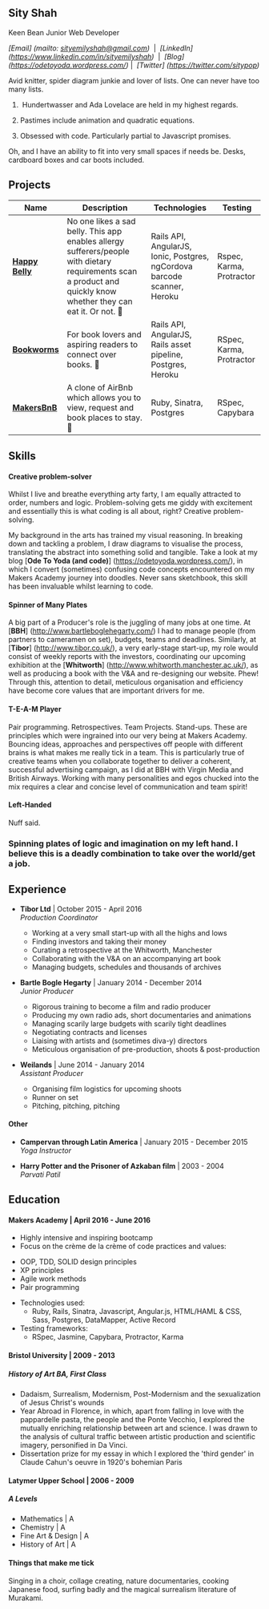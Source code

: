 ## Sity Shah

Keen Bean Junior Web Developer

_[Email] (mailto: sityemilyshah@gmail.com)_ &nbsp;|&nbsp;
_[LinkedIn] (https://www.linkedin.com/in/sityemilyshah)_ &nbsp;|&nbsp;
_[Blog] (https://odetoyoda.wordpress.com/)_&nbsp;|&nbsp;
_[Twitter] (https://twitter.com/sitypop)_

Avid knitter, spider diagram junkie and lover of lists. One can never have too many lists.  

1.  Hundertwasser and Ada Lovelace are held in my highest regards.

2. Pastimes include animation and quadratic equations.

3. Obsessed with code. Particularly partial to Javascript promises.

Oh, and I have an ability to fit into very small spaces if needs be. Desks, cardboard boxes and car boots included.  

## Projects

| Name | Description | Technologies | Testing |
|------|-------------|--------------|---------|
|[**Happy Belly**](https://github.com/sitypop/allergy_scanner_frontend)| No one likes a sad belly. This app enables allergy sufferers/people with dietary requirements scan a product and quickly know whether they can eat it. Or not. 🍔 | Rails API, AngularJS, Ionic, Postgres, ngCordova barcode scanner, Heroku | Rspec, Karma, Protractor |
|[**Bookworms**](https://github.com/sitypop/bookworms)| For book lovers and aspiring readers to connect over books. 🐛 |Rails API, AngularJS, Rails asset pipeline, Postgres, Heroku| RSpec, Karma, Protractor |
|[**MakersBnB**](https://github.com/sitypop/SHEWbnb)|A clone of AirBnb which allows you to view, request and book places to stay. 🏢 |Ruby, Sinatra, Postgres |RSpec, Capybara|

## Skills

#### Creative problem-solver
Whilst I live and breathe everything arty farty, I am equally attracted to order, numbers and logic. Problem-solving gets me giddy with excitement and essentially this is what coding is all about, right? Creative problem-solving.

My background in the arts has trained my visual reasoning. In breaking down and tackling a problem, I draw diagrams to visualise the process, translating the abstract into something solid and tangible. Take a look at my blog [**Ode To Yoda (and code)**] (https://odetoyoda.wordpress.com/), in which I convert (sometimes) confusing code concepts encountered on my Makers Academy journey into doodles. Never sans sketchbook, this skill has been invaluable whilst learning to code.

#### Spinner of Many Plates
A big part of a Producer's role is the juggling of many jobs at one time. At [**BBH**] (http://www.bartleboglehegarty.com/) I had to manage people (from partners to cameramen on set), budgets, teams and deadlines. Similarly, at [**Tibor**] (http://www.tibor.co.uk/), a very early-stage start-up, my role would consist of weekly reports with the investors, coordinating our upcoming exhibition at the [**Whitworth**] (http://www.whitworth.manchester.ac.uk/), as well as producing a book with the V&A and re-designing our website. Phew! Through this, attention to detail, meticulous organisation and efficiency have become core values that are important drivers for me.

#### T-E-A-M Player
Pair programming. Retrospectives. Team Projects. Stand-ups. These are principles which were ingrained into our very being at Makers Academy. Bouncing ideas, approaches and perspectives off people with different brains is what makes me really tick in a team. This is particularly true of creative teams when you collaborate together to deliver a coherent, successful advertising campaign, as I did at BBH with Virgin Media and British Airways. Working with many personalities and egos chucked into the mix requires a clear and concise level of communication and team spirit!

#### Left-Handed
Nuff said.

### Spinning plates of logic and imagination on my left hand. I believe this is a deadly combination to take over the world/get a job.

## Experience

- **Tibor Ltd** | October 2015 - April 2016  
*Production Coordinator*    
  * Working at a very small start-up with all the highs and lows
  * Finding investors and taking their money
  * Curating a retrospective at the Whitworth, Manchester
  * Collaborating with the V&A on an accompanying art book
  * Managing budgets, schedules and thousands of archives   


- **Bartle Bogle Hegarty** | January 2014 - December 2014   
*Junior Producer*   
  * Rigorous training to become a film and radio producer
  * Producing my own radio ads, short documentaries and animations
  * Managing scarily large budgets with scarily tight deadlines
  * Negotiating contracts and licenses
  * Liaising with artists and (sometimes diva-y) directors
  * Meticulous organisation of pre-production, shoots & post-production  


- **Weilands** | June 2014 - January 2014  
*Assistant Producer*  
  * Organising film logistics for upcoming shoots
  * Runner on set
  * Pitching, pitching, pitching

#### Other

- **Campervan through Latin America** | January 2015 - December 2015   
*Yoga Instructor*  

- **Harry Potter and the Prisoner of Azkaban film** | 2003 - 2004  
*Parvati Patil*

## Education

#### Makers Academy | April 2016 - June 2016
- Highly intensive and inspiring bootcamp
- Focus on the crème de la crème of code practices and values:
 * OOP, TDD, SOLID design principles
 * XP principles
 * Agile work methods
 * Pair programming
- Technologies used:
  * Ruby, Rails, Sinatra, Javascript, Angular.js, HTML/HAML & CSS, Sass, Postgres, DataMapper, Active Record
- Testing frameworks:
  * RSpec, Jasmine, Capybara, Protractor, Karma

#### Bristol University | 2009 - 2013
##### History of Art BA, First Class
- Dadaism, Surrealism, Modernism, Post-Modernism and the sexualization of Jesus Christ's wounds
- Year Abroad in Florence, in which, apart from falling in love with the pappardelle pasta, the people and the Ponte Vecchio, I explored the mutually enriching relationship between art and science. I was drawn to the analysis of cultural traffic between artistic production and scientific imagery, personified in Da Vinci.
- Dissertation prize for my essay in which I explored the 'third gender' in Claude Cahun's oeuvre in 1920's bohemian Paris

#### Latymer Upper School | 2006 - 2009
##### A Levels
- Mathematics | A
- Chemistry | A
- Fine Art & Design | A
- History of Art | A

#### Things that make me tick

Singing in a choir, collage creating, nature documentaries, cooking Japanese food, surfing badly and the magical surrealism literature of Murakami.
